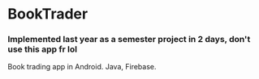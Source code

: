 # BookTrader
### Implemented last year as a semester project in 2 days, don't use this app fr lol
Book trading app in Android. Java, Firebase.
